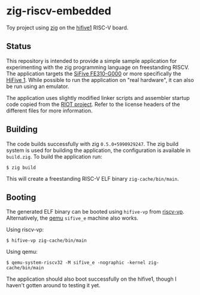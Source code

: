 # zig-riscv-embedded

Toy project using [zig][zig website] on the [hifive1][hifive1 website] RISC-V board.

## Status

This repository is intended to provide a simple sample application for
experimenting with the zig programming language on freestanding RISCV.
The application targets the [SiFive FE310-G000][fe310 manual] or more
specifically the [HiFive 1][hifive1 website]. While possible to run the
application on "real hardware", it can also be run using an emulator.

The application uses slightly modified linker scripts and assembler
startup code copied from the [RIOT project][riot fe310]. Refer to the
license headers of the different files for more information.

## Building

The code builds successfully with zig `0.5.0+5990929247`. The zig build
system is used for building the application, the configuration is
available in `build.zig`. To build the application run:

	$ zig build

This will create a freestanding RISC-V ELF binary `zig-cache/bin/main`.

## Booting

The generated ELF binary can be booted using `hifive-vp` from
[riscv-vp][riscv-vp GitHub]. Alternatively, the [qemu][qemu website]
`sifive_e` machine also works.

Using riscv-vp:

	$ hifive-vp zig-cache/bin/main

Using qemu:

	$ qemu-system-riscv32 -M sifive_e -nographic -kernel zig-cache/bin/main

The application should also boot successfully on the hifive1, though I
haven't gotten around to testing it yet.

[zig website]: https://ziglang.org/
[riscv-vp GitHub]: https://github.com/agra-uni-bremen/riscv-vp
[qemu website]: https://www.qemu.org/
[fe310 manual]: https://static.dev.sifive.com/FE310-G000.pdf
[hifive1 website]: https://www.sifive.com/boards/hifive1
[riot fe310]: https://github.com/RIOT-OS/RIOT/tree/master/cpu/fe310

